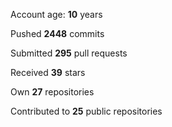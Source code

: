 Account age: **10** years

Pushed **2448** commits

Submitted **295** pull requests

Received **39** stars

Own **27** repositories

Contributed to **25** public repositories
